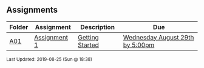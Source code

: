 ## Assignments
| Folder | Assignment | Description | Due|
 | ------------|------------|------------|------------|
 | [A01](https://github.com/rugbyprof/5303-Adv-Database/tree/master/Assignments/A01) | [ Assignment 1 ](https://github.com/rugbyprof/5303-Adv-Database/tree/master/Assignments/A01) | [ Getting Started](https://github.com/rugbyprof/5303-Adv-Database/tree/master/Assignments/A01) | [Wednesday August 29th by 5:00pm](https://github.com/rugbyprof/5303-Adv-Database/tree/master/Assignments/A01) |

<sup>Last Updated: 2019-08-25 (Sun @ 18:38)</sup>